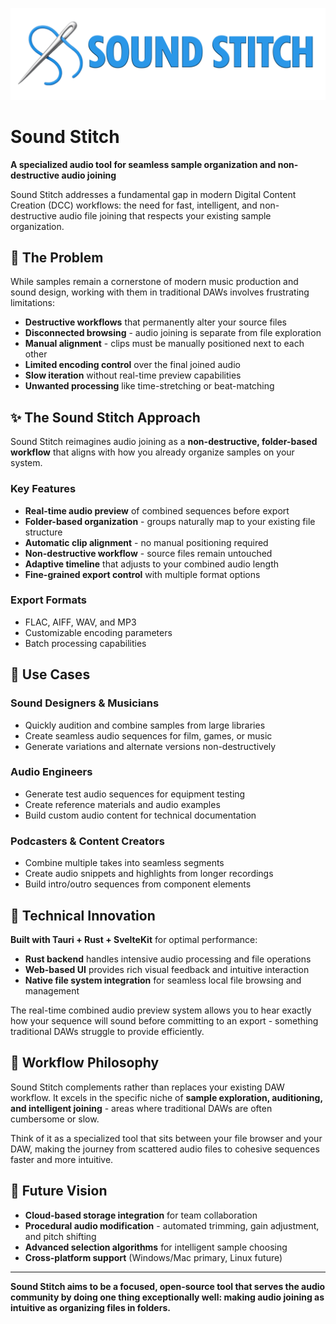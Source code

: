 ![BANNER](./documentation/BANNERV1.png)

# Sound Stitch

**A specialized audio tool for seamless sample organization and non-destructive audio joining**

Sound Stitch addresses a fundamental gap in modern Digital Content Creation (DCC) workflows: the need for fast, intelligent, and non-destructive audio file joining that respects your existing sample organization.

## 🎯 **The Problem**

While samples remain a cornerstone of modern music production and sound design, working with them in traditional DAWs involves frustrating limitations:

- **Destructive workflows** that permanently alter your source files
- **Disconnected browsing** - audio joining is separate from file exploration
- **Manual alignment** - clips must be manually positioned next to each other
- **Limited encoding control** over the final joined audio
- **Slow iteration** without real-time preview capabilities
- **Unwanted processing** like time-stretching or beat-matching

## ✨ **The Sound Stitch Approach**

Sound Stitch reimagines audio joining as a **non-destructive, folder-based workflow** that aligns with how you already organize samples on your system.

### **Key Features**
- **Real-time audio preview** of combined sequences before export
- **Folder-based organization** - groups naturally map to your existing file structure
- **Automatic clip alignment** - no manual positioning required
- **Non-destructive workflow** - source files remain untouched
- **Adaptive timeline** that adjusts to your combined audio length
- **Fine-grained export control** with multiple format options

### **Export Formats**
- FLAC, AIFF, WAV, and MP3
- Customizable encoding parameters
- Batch processing capabilities

## 🎵 **Use Cases**

### **Sound Designers & Musicians**
- Quickly audition and combine samples from large libraries
- Create seamless audio sequences for film, games, or music
- Generate variations and alternate versions non-destructively

### **Audio Engineers**
- Generate test audio sequences for equipment testing
- Create reference materials and audio examples
- Build custom audio content for technical documentation

### **Podcasters & Content Creators**
- Combine multiple takes into seamless segments
- Create audio snippets and highlights from longer recordings
- Build intro/outro sequences from component elements

## 🚀 **Technical Innovation**

**Built with Tauri + Rust + SvelteKit** for optimal performance:
- **Rust backend** handles intensive audio processing and file operations
- **Web-based UI** provides rich visual feedback and intuitive interaction
- **Native file system integration** for seamless local file browsing and management

The real-time combined audio preview system allows you to hear exactly how your sequence will sound before committing to an export - something traditional DAWs struggle to provide efficiently.

## 🔄 **Workflow Philosophy**

Sound Stitch complements rather than replaces your existing DAW workflow. It excels in the specific niche of **sample exploration, auditioning, and intelligent joining** - areas where traditional DAWs are often cumbersome or slow.

Think of it as a specialized tool that sits between your file browser and your DAW, making the journey from scattered audio files to cohesive sequences faster and more intuitive.

## 🔮 **Future Vision**

- **Cloud-based storage integration** for team collaboration
- **Procedural audio modification** - automated trimming, gain adjustment, and pitch shifting
- **Advanced selection algorithms** for intelligent sample choosing
- **Cross-platform support** (Windows/Mac primary, Linux future)

---

**Sound Stitch aims to be a focused, open-source tool that serves the audio community by doing one thing exceptionally well: making audio joining as intuitive as organizing files in folders.**
